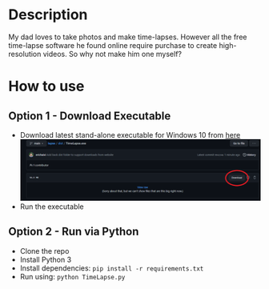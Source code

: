 # Description
My dad loves to take photos and make time-lapses. However all the free time-lapse software he found online require purchase to create high-resolution videos. So why not make him one myself?

# How to use
## Option 1 - Download Executable
- Download latest stand-alone executable for Windows 10 from [here](dist/TimeLapse.exe)
![](images/download.png)
- Run the executable

## Option 2 - Run via Python
- Clone the repo
- Install Python 3
- Install dependencies: `pip install -r requirements.txt`
- Run using: `python TimeLapse.py`